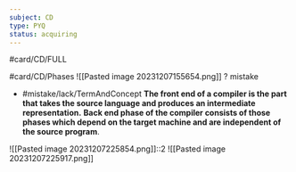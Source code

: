 ```yaml
---
subject: CD
type: PYQ
status: acquiring
---
```

#card/CD/FULL

#card/CD/Phases
![[Pasted image 20231207155654.png]]
?
mistake
- #mistake/lack/TermAndConcept
**The front end of a compiler is the part that takes the source language and produces an intermediate representation.**
**Back end phase of the compiler consists of those phases which depend on the target machine and are independent of the source program**. <!--SR:!2023-12-10,2,150-->

![[Pasted image 20231207225854.png]]::2 ![[Pasted image 20231207225917.png]] <!--SR:!2023-12-10,2,150-->

